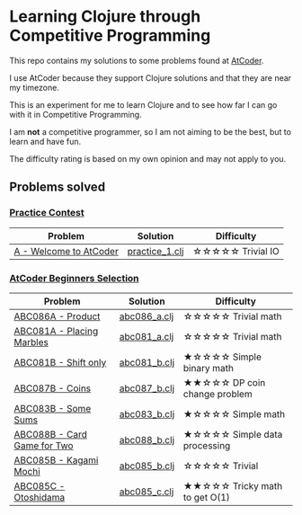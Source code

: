# Learning Clojure through Competitive Programming

This repo contains my solutions to some problems found at [AtCoder](https://atcoder.jp/home).

I use AtCoder because they support Clojure solutions and that they are near my timezone.

This is an experiment for me to learn Clojure and to see how far I can go with it in Competitive Programming.

I am **not** a competitive programmer, so I am not aiming to be the best, but to learn and have fun.

The difficulty rating is based on my own opinion and may not apply to you.

## Problems solved

### [Practice Contest](https://atcoder.jp/contests/practice)

| Problem                                                                         | Solution                                                     | Difficulty       |
|---------------------------------------------------------------------------------|--------------------------------------------------------------|------------------|
| [A - Welcome to AtCoder](https://atcoder.jp/contests/practice/tasks/practice_1) | [practice_1.clj](src/contests/practice/tasks/practice_1.clj) | ☆☆☆☆☆ Trivial IO |

### [AtCoder Beginners Selection](https://atcoder.jp/contests/abs)

| Problem                                                                       | Solution                                            | Difficulty                    |
|-------------------------------------------------------------------------------|-----------------------------------------------------|-------------------------------|
| [ABC086A - Product](https://atcoder.jp/contests/abs/tasks/abc086_a)           | [abc086_a.clj](src/contests/abs/tasks/abc086_a.clj) | ☆☆☆☆☆ Trivial math            |
| [ABC081A - Placing Marbles](https://atcoder.jp/contests/abs/tasks/abc081_a)   | [abc081_a.clj](src/contests/abs/tasks/abc081_a.clj) | ☆☆☆☆☆ Trivial math            |
| [ABC081B - Shift only](https://atcoder.jp/contests/abs/tasks/abc081_b)        | [abc081_b.clj](src/contests/abs/tasks/abc081_b.clj) | ★☆☆☆☆ Simple binary math      |
| [ABC087B - Coins](https://atcoder.jp/contests/abs/tasks/abc087_b)             | [abc087_b.clj](src/contests/abs/tasks/abc087_b.clj) | ★★☆☆☆ DP coin change problem  |
| [ABC083B - Some Sums](https://atcoder.jp/contests/abs/tasks/abc083_b)         | [abc083_b.clj](src/contests/abs/tasks/abc083_b.clj) | ★☆☆☆☆ Simple math             |
| [ABC088B - Card Game for Two](https://atcoder.jp/contests/abs/tasks/abc088_b) | [abc088_b.clj](src/contests/abs/tasks/abc088_b.clj) | ★☆☆☆☆ Simple data processing  |
| [ABC085B - Kagami Mochi](https://atcoder.jp/contests/abs/tasks/abc085_b)      | [abc085_b.clj](src/contests/abs/tasks/abc085_b.clj) | ☆☆☆☆☆ Trivial                 |
| [ABC085C - Otoshidama](https://atcoder.jp/contests/abs/tasks/abc085_c)        | [abc085_c.clj](src/contests/abs/tasks/abc085_c.clj) | ★★☆☆☆ Tricky math to get O(1) |